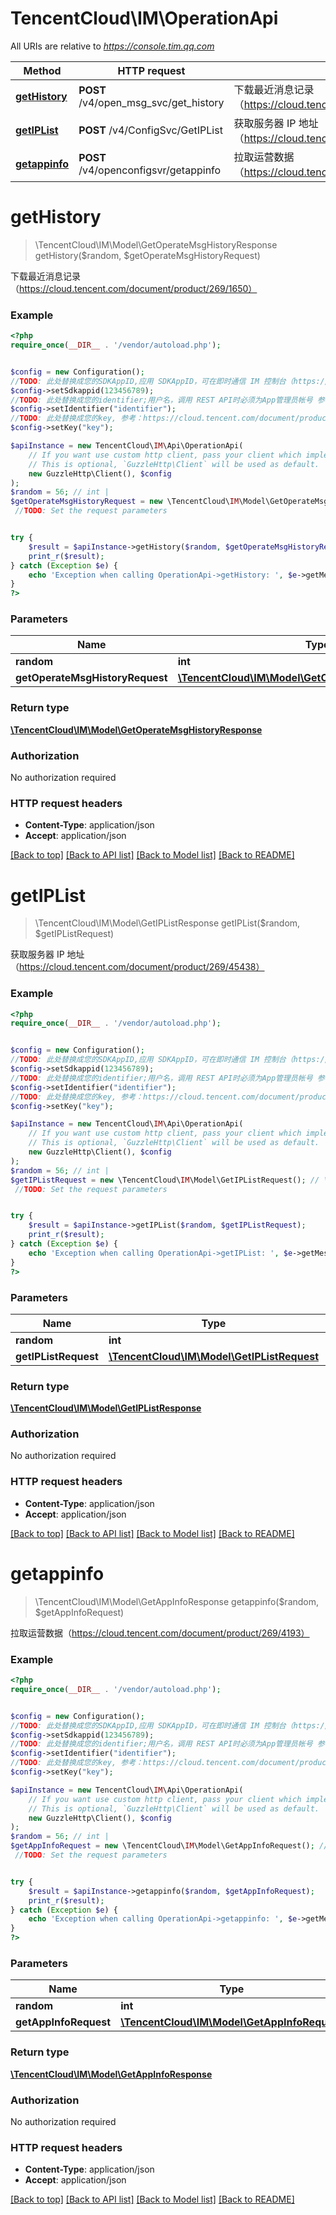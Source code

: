 # TencentCloud\IM\OperationApi

All URIs are relative to *https://console.tim.qq.com*

Method | HTTP request | Description
------------- | ------------- | -------------
[**getHistory**](OperationApi.md#getHistory) | **POST** /v4/open_msg_svc/get_history | 下载最近消息记录（https://cloud.tencent.com/document/product/269/1650）
[**getIPList**](OperationApi.md#getIPList) | **POST** /v4/ConfigSvc/GetIPList | 获取服务器 IP 地址（https://cloud.tencent.com/document/product/269/45438）
[**getappinfo**](OperationApi.md#getappinfo) | **POST** /v4/openconfigsvr/getappinfo | 拉取运营数据（https://cloud.tencent.com/document/product/269/4193）


# **getHistory**
> \TencentCloud\IM\Model\GetOperateMsgHistoryResponse getHistory($random, $getOperateMsgHistoryRequest)

下载最近消息记录（https://cloud.tencent.com/document/product/269/1650）

### Example
```php
<?php
require_once(__DIR__ . '/vendor/autoload.php');


$config = new Configuration();
//TODO: 此处替换成您的SDKAppID,应用 SDKAppID，可在即时通信 IM 控制台（https://console.cloud.tencent.com/im） 的应用卡片中获取。
$config->setSdkappid(123456789);
//TODO: 此处替换成您的identifier;用户名，调用 REST API时必须为App管理员帐号 参考:https://cloud.tencent.com/document/product/269/31999#app-.E7.AE.A1.E7.90.86.E5.91.98
$config->setIdentifier("identifier");
//TODO: 此处替换成您的key, 参考：https://cloud.tencent.com/document/product/269/32688#getkey
$config->setKey("key");

$apiInstance = new TencentCloud\IM\Api\OperationApi(
    // If you want use custom http client, pass your client which implements `GuzzleHttp\ClientInterface`.
    // This is optional, `GuzzleHttp\Client` will be used as default.
    new GuzzleHttp\Client(), $config
);
$random = 56; // int | 
$getOperateMsgHistoryRequest = new \TencentCloud\IM\Model\GetOperateMsgHistoryRequest(); // \TencentCloud\IM\Model\GetOperateMsgHistoryRequest | 
 //TODO: Set the request parameters


try {
    $result = $apiInstance->getHistory($random, $getOperateMsgHistoryRequest);
    print_r($result);
} catch (Exception $e) {
    echo 'Exception when calling OperationApi->getHistory: ', $e->getMessage(), PHP_EOL;
}
?>
```

### Parameters

Name | Type | Description  | Notes
------------- | ------------- | ------------- | -------------
 **random** | **int**|  |
 **getOperateMsgHistoryRequest** | [**\TencentCloud\IM\Model\GetOperateMsgHistoryRequest**](../Model/GetOperateMsgHistoryRequest.md)|  | [optional]

### Return type

[**\TencentCloud\IM\Model\GetOperateMsgHistoryResponse**](../Model/GetOperateMsgHistoryResponse.md)

### Authorization

No authorization required

### HTTP request headers

 - **Content-Type**: application/json
 - **Accept**: application/json

[[Back to top]](#) [[Back to API list]](../../README.md#documentation-for-api-endpoints) [[Back to Model list]](../../README.md#documentation-for-models) [[Back to README]](../../README.md)

# **getIPList**
> \TencentCloud\IM\Model\GetIPListResponse getIPList($random, $getIPListRequest)

获取服务器 IP 地址（https://cloud.tencent.com/document/product/269/45438）

### Example
```php
<?php
require_once(__DIR__ . '/vendor/autoload.php');


$config = new Configuration();
//TODO: 此处替换成您的SDKAppID,应用 SDKAppID，可在即时通信 IM 控制台（https://console.cloud.tencent.com/im） 的应用卡片中获取。
$config->setSdkappid(123456789);
//TODO: 此处替换成您的identifier;用户名，调用 REST API时必须为App管理员帐号 参考:https://cloud.tencent.com/document/product/269/31999#app-.E7.AE.A1.E7.90.86.E5.91.98
$config->setIdentifier("identifier");
//TODO: 此处替换成您的key, 参考：https://cloud.tencent.com/document/product/269/32688#getkey
$config->setKey("key");

$apiInstance = new TencentCloud\IM\Api\OperationApi(
    // If you want use custom http client, pass your client which implements `GuzzleHttp\ClientInterface`.
    // This is optional, `GuzzleHttp\Client` will be used as default.
    new GuzzleHttp\Client(), $config
);
$random = 56; // int | 
$getIPListRequest = new \TencentCloud\IM\Model\GetIPListRequest(); // \TencentCloud\IM\Model\GetIPListRequest | 
 //TODO: Set the request parameters


try {
    $result = $apiInstance->getIPList($random, $getIPListRequest);
    print_r($result);
} catch (Exception $e) {
    echo 'Exception when calling OperationApi->getIPList: ', $e->getMessage(), PHP_EOL;
}
?>
```

### Parameters

Name | Type | Description  | Notes
------------- | ------------- | ------------- | -------------
 **random** | **int**|  |
 **getIPListRequest** | [**\TencentCloud\IM\Model\GetIPListRequest**](../Model/GetIPListRequest.md)|  | [optional]

### Return type

[**\TencentCloud\IM\Model\GetIPListResponse**](../Model/GetIPListResponse.md)

### Authorization

No authorization required

### HTTP request headers

 - **Content-Type**: application/json
 - **Accept**: application/json

[[Back to top]](#) [[Back to API list]](../../README.md#documentation-for-api-endpoints) [[Back to Model list]](../../README.md#documentation-for-models) [[Back to README]](../../README.md)

# **getappinfo**
> \TencentCloud\IM\Model\GetAppInfoResponse getappinfo($random, $getAppInfoRequest)

拉取运营数据（https://cloud.tencent.com/document/product/269/4193）

### Example
```php
<?php
require_once(__DIR__ . '/vendor/autoload.php');


$config = new Configuration();
//TODO: 此处替换成您的SDKAppID,应用 SDKAppID，可在即时通信 IM 控制台（https://console.cloud.tencent.com/im） 的应用卡片中获取。
$config->setSdkappid(123456789);
//TODO: 此处替换成您的identifier;用户名，调用 REST API时必须为App管理员帐号 参考:https://cloud.tencent.com/document/product/269/31999#app-.E7.AE.A1.E7.90.86.E5.91.98
$config->setIdentifier("identifier");
//TODO: 此处替换成您的key, 参考：https://cloud.tencent.com/document/product/269/32688#getkey
$config->setKey("key");

$apiInstance = new TencentCloud\IM\Api\OperationApi(
    // If you want use custom http client, pass your client which implements `GuzzleHttp\ClientInterface`.
    // This is optional, `GuzzleHttp\Client` will be used as default.
    new GuzzleHttp\Client(), $config
);
$random = 56; // int | 
$getAppInfoRequest = new \TencentCloud\IM\Model\GetAppInfoRequest(); // \TencentCloud\IM\Model\GetAppInfoRequest | 
 //TODO: Set the request parameters


try {
    $result = $apiInstance->getappinfo($random, $getAppInfoRequest);
    print_r($result);
} catch (Exception $e) {
    echo 'Exception when calling OperationApi->getappinfo: ', $e->getMessage(), PHP_EOL;
}
?>
```

### Parameters

Name | Type | Description  | Notes
------------- | ------------- | ------------- | -------------
 **random** | **int**|  |
 **getAppInfoRequest** | [**\TencentCloud\IM\Model\GetAppInfoRequest**](../Model/GetAppInfoRequest.md)|  | [optional]

### Return type

[**\TencentCloud\IM\Model\GetAppInfoResponse**](../Model/GetAppInfoResponse.md)

### Authorization

No authorization required

### HTTP request headers

 - **Content-Type**: application/json
 - **Accept**: application/json

[[Back to top]](#) [[Back to API list]](../../README.md#documentation-for-api-endpoints) [[Back to Model list]](../../README.md#documentation-for-models) [[Back to README]](../../README.md)

